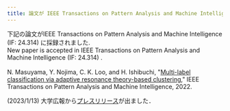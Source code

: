 ```yaml
---
title: 論文が IEEE Transactions on Pattern Analysis and Machine Intelligence に採録されました.
---
```


下記の論文がIEEE Transactions on Pattern Analysis and Machine Intelligence (IF: 24.314) に採録されました.<br>
New paper is accepted in IEEE Transactions on Pattern Analysis and Machine Intelligence (IF: 24.314) .
<br><br>
N. Masuyama, Y. Nojima, C. K. Loo, and H. Ishibuchi, "[Multi-label classification via adaptive resonance theory-based clustering](https://ieeexplore.ieee.org/document/9992110)," IEEE Transactions on Pattern Analysis and Machine Intelligence, 2022.

(2023/1/13) 大学広報から[プレスリリース](https://www.omu.ac.jp/info/research_news/entry-03914.html)が出ました．


